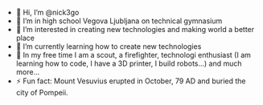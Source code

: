 - 👋 Hi, I’m @nick3go
- 🎒 I’m in high school Vegova Ljubljana on technical gymnasium
- 👀 I’m interested in creating new technologies and making world a better place
- 🌱 I’m currently learning how to create new technologies
- 🎲 In my free time I am a scout, a firefighter, technologi enthusiast (I am learning how to code, I have a 3D printer, I build robots...) and much more...
- ⚡ Fun fact: Mount Vesuvius erupted in October, 79 AD and buried the city of Pompeii.

<!---
nick3go/nick3go is a ✨ special ✨ repository because its `README.md` (this file) appears on your GitHub profile.
You can click the Preview link to take a look at your changes.
--->
